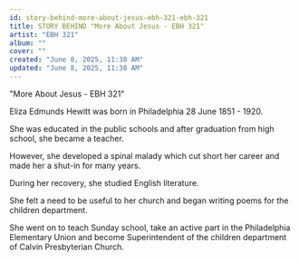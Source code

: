 ```yaml
---
id: story-behind-more-about-jesus-ebh-321-ebh-321
title: STORY BEHIND "More About Jesus - EBH 321"
artist: "EBH 321"
album: ""
cover: ""
created: "June 8, 2025, 11:38 AM"
updated: "June 8, 2025, 11:38 AM"
---
```


"More About Jesus - EBH 321"

Eliza Edmunds Hewitt was born in Philadelphia 28 June 1851 - 1920.

She was educated in the public schools and after graduation from high school, she became a teacher.

However, she developed a spinal malady which cut short her career and made her a shut-in for many years.

During her recovery, she studied English literature.

She felt a need to be useful to her church and began writing poems for the children department.

She went on to teach Sunday school, take an active part in the Philadelphia Elementary Union and become Superintendent of the children department of Calvin Presbyterian Church.

